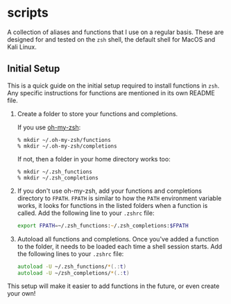 # scripts

A collection of aliases and functions that I use on a regular basis. 
These are designed for and tested on the `zsh` shell, the default shell for MacOS and Kali Linux.

## Initial Setup

This is a quick guide on the initial setup required to install functions in `zsh`. 
Any specific instructions for functions are mentioned in its own README file.

1. Create a folder to store your functions and completions.

    If you use [oh-my-zsh](https://ohmyz.sh):
    ```console
    % mkdir ~/.oh-my-zsh/functions
    % mkdir ~/.oh-my-zsh/completions
    ```
    
    If not, then a folder in your home directory works too:
    ```console
    % mkdir ~/.zsh_functions
    % mkdir ~/.zsh_completions
    ```

2. If you don't use oh-my-zsh, add your functions and completions directory to `FPATH`. `FPATH` is similar to how the `PATH` environment variable works, it looks for functions in the listed folders when a function is called.
Add the following line to your `.zshrc` file:

    ```zsh
    export FPATH=~/.zsh_functions:~/.zsh_completions:$FPATH
    ```

3. Autoload all functions and completions. Once you've added a function to the folder, it needs to be loaded 
each time a shell session starts. Add the following lines to your `.zshrc` file:

    ```zsh
    autoload -U ~/.zsh_functions/*(.:t)
    autoload -U ~/zsh_completions/*(.:t)
    ```

This setup will make it easier to add functions in the future, or even create your own!
